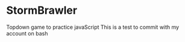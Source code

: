 # StormBrawler
Topdown game to practice javaScript
This is a test to commit with my account on bash
